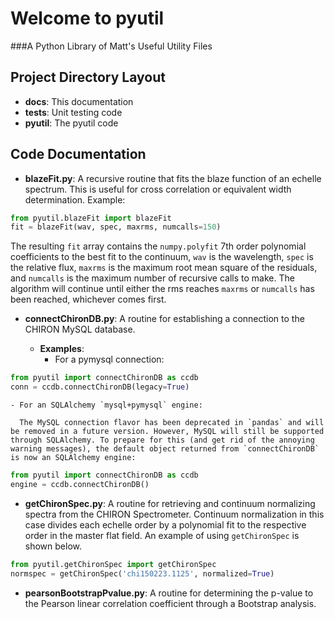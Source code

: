 # Welcome to pyutil

###A Python Library of Matt's Useful Utility Files

## Project Directory Layout

- **docs**: This documentation
- **tests**: Unit testing code
- **pyutil**: The pyutil code

## Code Documentation

- **blazeFit.py**: A recursive routine that fits the blaze function of an echelle spectrum. This is useful for cross correlation or equivalent width determination.
Example:
```python
from pyutil.blazeFit import blazeFit
fit = blazeFit(wav, spec, maxrms, numcalls=150)
```
The resulting `fit` array contains the `numpy.polyfit` 7th order polynomial coefficients to the best fit to the continuum, `wav` is the wavelength, `spec` is the relative flux, `maxrms` is the maximum root mean square of the residuals, and `numcalls` is the maximum number of recursive calls to make. The algorithm will continue until either the rms reaches `maxrms` or `numcalls` has been reached, whichever comes first.


- **connectChironDB.py**: A routine for establishing a connection to the CHIRON MySQL database.

  - **Examples**:
    - For a pymysql connection:
```python
from pyutil import connectChironDB as ccdb
conn = ccdb.connectChironDB(legacy=True)
```
    - For an SQLAlchemy `mysql+pymysql` engine:

      The MySQL connection flavor has been deprecated in `pandas` and will be removed in a future version. However, MySQL will still be supported through SQLAlchemy. To prepare for this (and get rid of the annoying warning messages), the default object returned from `connectChironDB` is now an SQLAlchemy engine:
```python
from pyutil import connectChironDB as ccdb
engine = ccdb.connectChironDB()
```


- **getChironSpec.py**: A routine for retrieving and continuum normalizing spectra from the CHIRON Spectrometer. Continuum normalization in this case divides each echelle order by a polynomial fit to the respective order in the master flat field. An example of using `getChironSpec` is shown below.
```python
from pyutil.getChironSpec import getChironSpec
normspec = getChironSpec('chi150223.1125', normalized=True)
```

- **pearsonBootstrapPvalue.py**: A routine for determining the p-value to the Pearson linear correlation coefficient through a Bootstrap analysis.
